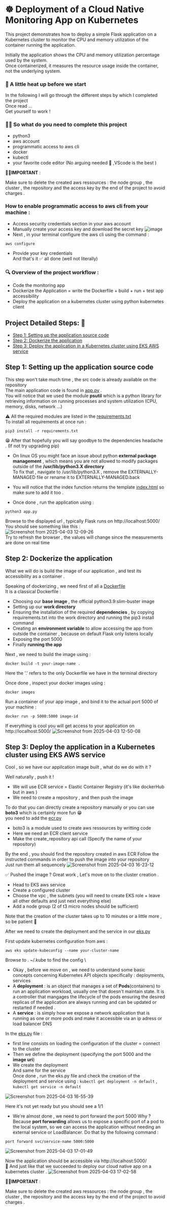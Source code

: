 # ☸️ Deployment of a Cloud Native Monitoring App on Kubernetes
This project demonstrates how to deploy a simple Flask application on a Kubernetes cluster to monitor the CPU and memory utilization of the container running the application.

Initially the application shows the CPU and memory utilization percentage used by the system. \
Once containerized, it measures the resource usage inside the container, not the underlying system.
### 📢 A little heat up before we start
In the following I will go through the different steps by  which I completed the project  \
Once read ...\
Get yourself to work  !

### 🤔💭 So what do you need to complete this project
- python3 
- aws account
- programmatic access to aws cli 
- docker
- kubectl
- your favorite code editor (No arguing needed 🤨 ,VScode is the best )

🚨🚨**IMPORTANT** : 

Make sure to delete the created aws ressources : the node group , the cluster , the repository and the access key by the end of the project to avoid charges .

### How to enable programmatic access to aws cli from your machine :
- Access security credentials section in your aws account
- Manually create your access key and download the secret key 
  ![image](https://github.com/user-attachments/assets/604742ac-16e7-42fb-8d2f-d3ef699abdab)
- Next , in your terminal configure the aws cli using the command :

```
aws configure
```
- Provide your key credentials \
  And that's it ✅ all done (well not literally)

### 🔍 Overview of the project workflow :
- Code the monitoring app
- Dockerize the Application  =  write the Dockerfile + build + run + test app accessibility
- Deploy the application on a kubernetes cluster using python kubernetes client

## Project Detailed Steps: 📑
- [Step 1: Setting up the application source code](#step-1-setting-up-the-application-source-code)
- [Step 2: Dockerize the application](#step-2-dockerize-the-application)
- [Step 3: Deploy the application in a Kubernetes cluster using EKS AWS service](#step-3-deploy-the-application-in-a-kubernetes-cluster-using-eks-aws-service)




## Step 1: Setting up the application source code

This step won't take much time , the src code is already available on the repository \
The main application code is found in [app.py](https://github.com/HafssaRaoui/k8s-monitoring-app/blob/main/app.py)  .\
You will notice that we used the module **psutil** which is a python library for retrieving information on running processes and system utilization (CPU, memory, disks, network ...)

⚠️ All the required modules are listed in the [requirements.txt](https://github.com/HafssaRaoui/k8s-monitoring-app/blob/main/requirements.txt)\
To install all requirements at once run : 
```
pip3 install -r requirements.txt
```
😁 After that hopefully you will say goodbye to  the dependencies headache . (If not try  upgrading pip)

- On linux OS you might face an issue about python **external package management** , which means you are not allowed to modify packages outside of the **/usr/lib/python3.X directory** \
To fix that , navigate to /usr/lib/python3.X , remove the EXTERNALLY-MANAGED file or rename it to  EXTERNALLY-MANAGED.back

- You will notice that the index function returns the template [index.html](https://github.com/HafssaRaoui/k8s-monitoring-app/blob/main/templates/index.html) so make sure to add it too .

- Once done , run the application using :
```
python3 app.py
```
Browse to the displayed url , typically Flask runs on http://localhost:5000/
You should see something like this : 
![Screenshot from 2025-04-03 12-09-26](https://github.com/user-attachments/assets/daf16644-4b98-458c-8883-8d95c48159ce) \
Try to refresh the browser , the values will change since the measurements are done on real time

## Step 2: Dockerize the application

What we will do is build the image of our application , and test its accessibility as a container .

Speaking of dockerizing , we need first of all a [Dockerfile](https://github.com/HafssaRaoui/k8s-monitoring-app/blob/main/Dockerfile) \
It is a classical Dockerfile :

- Choosing our **base image** , the official python3.9:slim-buster image
- Setting up our **work directory**
- Ensuring the installation of the required **dependencies** , by copying requirements.txt into the work directory and running the pip3 install command
- Creating an **environment variable** to allow accessing the app from outside the container , because on default Flask only listens locally
- Exposing the port 5000
- Finally **running the app**

Next , we need to build the image using :
```
docker build -t your-image-name .
```
Here the '.' refers to the only Dockerfile we have in the terminal directory

Once done , inspect your docker images using :
```
docker images
```
Run a container of your app image , and bind it to  the actual port 5000 of your machine :

```
docker run -p 5000:5000 image-id
```
If everything is cool you will get access to your application on http://localhost:5000/ 
![Screenshot from 2025-04-03 12-50-08](https://github.com/user-attachments/assets/e25a026c-7314-40d3-99e9-c7229555ea52)

## Step 3: Deploy the application in a Kubernetes cluster using EKS AWS service

Cool , so we have our appilcation image built , what do we do with it ?

Well naturally , push it !

 - We will use ECR service = Elastic Container Registry (it's like dockerHub but in aws )
 - We need to create a repository , and then push the image

To do that you can directly create a repository manually or you can use **boto3** which is certainly more fun 😁 \
you need to add the [ecr.py](https://github.com/HafssaRaoui/k8s-monitoring-app/blob/main/ecr.py)
- boto3 is a module used to create aws ressources by writting code
- Here we need an ECR client service
- Make the create_repository api call (Specify the name of your repository)

By the end , you should find the repository created in aws ECR
Follow the instructed commands in order to push the image into your repository \
Just run them all sequencely
![Screenshot from 2025-04-03 16-23-12](https://github.com/user-attachments/assets/3ecec65b-43a9-462b-b1ac-ebea66e63df7)

✅ Pushed the image ? Great work , Let's move on to the cluster creation .

- Head to EKS aws service
- Create a configured cluster
- Choose the vpc , the subnets (you will need to create EKS role + leave all other defaults and just next everything else)
- Add a node group (2 of t3 micro nodes should be sufficient)

Note that the creation of the cluster takes up to 10 minutes or a little more , so be patient 🧘

After we need to create the deployment and the service in our [eks.py](https://github.com/HafssaRaoui/k8s-monitoring-app/blob/main/eks.py)

First update kubernetes configuration from aws :
```
aws eks update-kubeconfig --name your-cluster-name
```

Browse to . ~/.kube to find the config \
- Okay , before we move on , we need to understand some basic concepts concerning Kubernetes API objects specifically : deployments, services
- A **deployment** : is an  object that manages a set of **Pods**(containers) to run an application workload, usually one that doesn't maintain state.
It is a controller that mangages the lifecycle of the pods ensuring the desired replicas of the application are always running and can be updated or restarted if needed .
- A **service** : is simply how we expose a network application that is running as one or more pods and make it accessible via an ip adress or load balancer DNS

In the [eks.py](https://github.com/HafssaRaoui/k8s-monitoring-app/blob/main/eks.py) file :
- first line consists on loading the configuration of the cluster = connect to the cluster
- Then we define the deployment (specifying the port 5000 and the **image uri**)
- We create the deployment \
  And same for the service \
  Once done , run the eks.py file and check the creation of the deployment and service using : ```kubectl get deployment -n default``` , ```kubectl get service -n default```



![Screenshot from 2025-04-03 16-55-39](https://github.com/user-attachments/assets/60aa11da-0493-4ff9-92a2-3c5114ff17ce)

Here it's not yet ready but you should see a 1/1

- We're almost done , we need to port forward the port 5000
  Why ?
Because **port forwarding** allows us to expose a specific port of a pod to the local system, so we can access the application without needing an external service or LoadBalancer.
Do that by the following command :
```
port forward svc/service-name 5000:5000
```
![Screenshot from 2025-04-03 17-01-49](https://github.com/user-attachments/assets/4732630e-1185-4178-b32c-9eaa87896e43)

Now the application should be accessible via http://localhost:5000/ \
🎉 And just like that we succeeded to deploy our cloud native app on a kubernetes cluster .
![Screenshot from 2025-04-03 17-02-58](https://github.com/user-attachments/assets/a84e4620-27b4-486b-998f-1b641ff165a4)

🚨🚨**IMPORTANT** : 

Make sure to delete the created aws ressources : the node group , the cluster , the repository and the access key by the end of the project to avoid charges .

